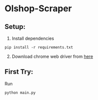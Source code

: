# Olshop-Scraper

## Setup:
1. Install dependencies
```
pip install -r requirements.txt
```

2. Download chrome web driver from [here](https://chromedriver.chromium.org/downloads)



## First Try:
Run
```
python main.py
```